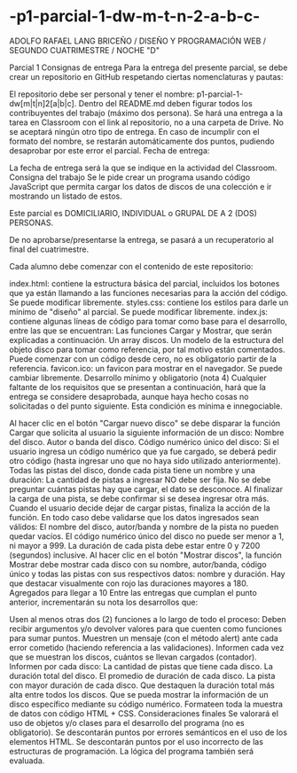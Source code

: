 # -p1-parcial-1-dw-m-t-n-2-a-b-c-
ADOLFO RAFAEL LANG BRICEÑO / DISEÑO Y PROGRAMACIÓN WEB / SEGUNDO CUATRIMESTRE / NOCHE "D"

Parcial 1 Consignas de entrega Para la entrega del presente parcial, se debe crear un repositorio en GitHub respetando ciertas nomenclaturas y pautas:

El repositorio debe ser personal y tener el nombre: p1-parcial-1-dw[m|t|n]2[a|b|c]. Dentro del README.md deben figurar todos los contribuyentes del trabajo (máximo dos persona). Se hará una entrega a la tarea en Classroom con el link al repositorio, no a una carpeta de Drive. No se aceptará ningún otro tipo de entrega. En caso de incumplir con el formato del nombre, se restarán automáticamente dos puntos, pudiendo desaprobar por este error el parcial. Fecha de entrega:

La fecha de entrega será la que se indique en la actividad del Classroom. Consigna del trabajo Se le pide crear un programa usando código JavaScript que permita cargar los datos de discos de una colección e ir mostrando un listado de estos.

Este parcial es DOMICILIARIO, INDIVIDUAL o GRUPAL DE A 2 (DOS) PERSONAS.

De no aprobarse/presentarse la entrega, se pasará a un recuperatorio al final del cuatrimestre.

Cada alumno debe comenzar con el contenido de este repositorio:

index.html: contiene la estructura básica del parcial, incluidos los botones que ya están llamando a las funciones necesarias para la acción del código. Se puede modificar libremente. styles.css: contiene los estilos para darle un mínimo de "diseño" al parcial. Se puede modificar libremente. index.js: contiene algunas líneas de código para tomar como base para el desarrollo, entre las que se encuentran: Las funciones Cargar y Mostrar, que serán explicadas a continuación. Un array discos. Un modelo de la estructura del objeto disco para tomar como referencia, por tal motivo están comentados. Puede comenzar con un código desde cero, no es obligatorio partir de la referencia. favicon.ico: un favicon para mostrar en el navegador. Se puede cambiar libremente. Desarrollo mínimo y obligatorio (nota 4) Cualquier faltante de los requisitos que se presentan a continuación, hará que la entrega se considere desaprobada, aunque haya hecho cosas no solicitadas o del punto siguiente. Esta condición es mínima e innegociable.

Al hacer clic en el botón "Cargar nuevo disco" se debe disparar la función Cargar que solicita al usuario la siguiente información de un disco: Nombre del disco. Autor o banda del disco. Código numérico único del disco: Si el usuario ingresa un código numérico que ya fue cargado, se deberá pedir otro código (hasta ingresar uno que no haya sido utilizado anteriormente). Todas las pistas del disco, donde cada pista tiene un nombre y una duración: La cantidad de pistas a ingresar NO debe ser fija. No se debe preguntar cuántas pistas hay que cargar, el dato se desconoce. Al finalizar la carga de una pista, se debe confirmar si se desea ingresar otra más. Cuando el usuario decide dejar de cargar pistas, finaliza la acción de la función. En todo caso debe validarse que los datos ingresados sean válidos: El nombre del disco, autor/banda y nombre de la pista no pueden quedar vacíos. El código numérico único del disco no puede ser menor a 1, ni mayor a 999. La duración de cada pista debe estar entre 0 y 7200 (segundos) inclusive. Al hacer clic en el botón "Mostrar discos", la función Mostrar debe mostrar cada disco con su nombre, autor/banda, código único y todas las pistas con sus respectivos datos: nombre y duración. Hay que destacar visualmente con rojo las duraciones mayores a 180. Agregados para llegar a 10 Entre las entregas que cumplan el punto anterior, incrementarán su nota los desarrollos que:

Usen al menos otras dos (2) funciones a lo largo de todo el proceso: Deben recibir argumentos y/o devolver valores para que cuenten como funciones para sumar puntos. Muestren un mensaje (con el método alert) ante cada error cometido (haciendo referencia a las validaciones). Informen cada vez que se muestran los discos, cuántos se llevan cargados (contador). Informen por cada disco: La cantidad de pistas que tiene cada disco. La duración total del disco. El promedio de duración de cada disco. La pista con mayor duración de cada disco. Que destaquen la duración total más alta entre todos los discos. Que se pueda mostrar la información de un disco específico mediante su código numérico. Formateen toda la muestra de datos con código HTML + CSS. Consideraciones finales Se valorará el uso de objetos y/o clases para el desarrollo del programa (no es obligatorio). Se descontarán puntos por errores semánticos en el uso de los elementos HTML. Se descontarán puntos por el uso incorrecto de las estructuras de programación. La lógica del programa también será evaluada.
